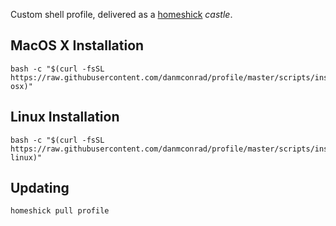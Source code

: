 Custom shell profile, delivered as a [homeshick](https://github.com/andsens/homeshick) _castle_.

## MacOS X Installation

    bash -c "$(curl -fsSL https://raw.githubusercontent.com/danmconrad/profile/master/scripts/install-osx)"

## Linux Installation

    bash -c "$(curl -fsSL https://raw.githubusercontent.com/danmconrad/profile/master/scripts/install-linux)"

## Updating

    homeshick pull profile
